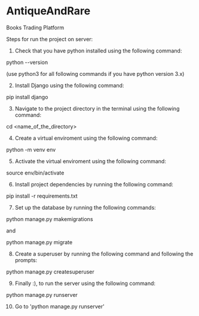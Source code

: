# AntiqueAndRare
Books Trading Platform


Steps for run the project on server:
1. Check that you have python installed using the following command:

  python --version

(use python3 for all following commands if you have python version 3.x)

2. Install Django using the following command:

  pip install django
  
3. Navigate to the project directory in the terminal using the following command:

  cd <name_of_the_directory>
  
4. Create a virtual enviroment using the following command:

  python -m venv env
  
5. Activate the virtual enviroment using the following command:

  source env/bin/activate
  
6. Install project dependencies by running the following command:

  pip install -r requirements.txt
  
7. Set up the database by running the following commands:

  python manage.py makemigrations

and 
 
  python manage.py migrate
  
8. Create a superuser by running the following command and following the prompts:

  python manage.py createsuperuser

9. Finally :), to run the server using the following command:

  python manage.py runserver

10. Go to 'python manage.py runserver'
